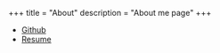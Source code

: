 +++
title = "About"
description = "About me page"
+++

- [Github](https://github.com/agourlay)
- [Resume](/agourlay-cv.pdf)
